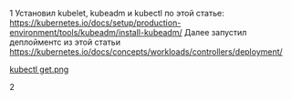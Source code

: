 1
Установил kubelet, kubeadm и kubectl по этой статье: https://kubernetes.io/docs/setup/production-environment/tools/kubeadm/install-kubeadm/
Далее запустил деплойментс из этой статьи https://kubernetes.io/docs/concepts/workloads/controllers/deployment/

[kubectl get.png](https://github.com/loshkarevev/Homeworks/blob/main/12-kubernetes-02-commands/kubectl%20get.png)

2
